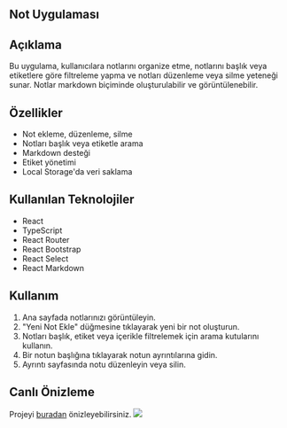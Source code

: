 ## Not Uygulaması

## Açıklama

Bu uygulama, kullanıcılara notlarını organize etme, notlarını başlık veya etiketlere göre filtreleme yapma ve notları düzenleme veya silme yeteneği sunar. Notlar markdown biçiminde oluşturulabilir ve görüntülenebilir.

## Özellikler

- Not ekleme, düzenleme, silme
- Notları başlık veya etiketle arama
- Markdown desteği
- Etiket yönetimi
- Local Storage'da veri saklama
## Kullanılan Teknolojiler

- React
- TypeScript
- React Router
- React Bootstrap
- React Select
- React Markdown

## Kullanım

1. Ana sayfada notlarınızı görüntüleyin.
2. "Yeni Not Ekle" düğmesine tıklayarak yeni bir not oluşturun.
3. Notları başlık, etiket veya içerikle filtrelemek için arama kutularını kullanın.
4. Bir notun başlığına tıklayarak notun ayrıntılarına gidin.
5. Ayrıntı sayfasında notu düzenleyin veya silin.

## Canlı Önizleme
Projeyi <a href="https://note-app-typescript.netlify.app" target="_blank">buradan</a> önizleyebilirsiniz.
<img src="screen.gif"/>